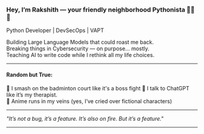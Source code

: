 ### Hey, I’m Rakshith — your friendly neighborhood Pythonista 👨‍💻🐍  
Python Developer | DevSecOps | VAPT

Building Large Language Models that could roast me back.  
Breaking things in Cybersecurity — on purpose... mostly.  
Teaching AI to write code while I rethink all my life choices.

---

#### Random but True:
🏸 I smash on the badminton court like it's a boss fight 
💬 I talk to ChatGPT like it’s my therapist.    
🎌 Anime runs in my veins (yes, I’ve cried over fictional characters) 

---

_"It’s not a bug, it’s a feature. It’s also on fire. But it’s a feature."_  

---
